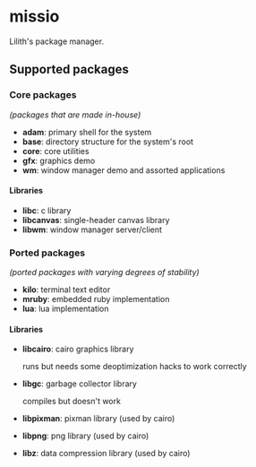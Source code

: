 # missio

Lilith's package manager.

## Supported packages

### Core packages

*(packages that are made in-house)*

 * **adam**: primary shell for the system
 * **base**: directory structure for the system's root
 * **core**: core utilities
 * **gfx**: graphics demo
 * **wm**: window manager demo and assorted applications

#### Libraries

 * **libc**: c library
 * **libcanvas**: single-header canvas library
 * **libwm**: window manager server/client

### Ported packages

*(ported packages with varying degrees of stability)*

 * **kilo**: terminal text editor
 * **mruby**: embedded ruby implementation
 * **lua**: lua implementation

#### Libraries

 * **libcairo**: cairo graphics library

   runs but needs some deoptimization hacks to work correctly
 * **libgc**: garbage collector library

   compiles but doesn't work
 * **libpixman**: pixman library (used by cairo)
 * **libpng**: png library (used by cairo)
 * **libz**: data compression library (used by cairo)
